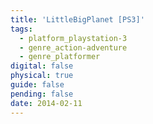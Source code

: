 ```yaml
---
title: 'LittleBigPlanet [PS3]'
tags:
  - platform_playstation-3
  - genre_action-adventure
  - genre_platformer
digital: false
physical: true
guide: false
pending: false
date: 2014-02-11
---
```

